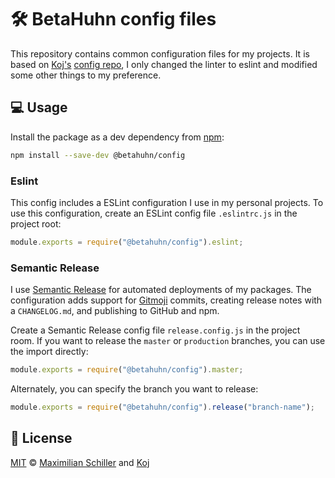 # 🛠️ BetaHuhn config files

This repository contains common configuration files for my projects. It is based on [Koj's](https://github.com/koj-co) [config repo](https://github.com/koj-co/config), I only changed the linter to eslint and modified some other things to my preference.

## 💻 Usage

Install the package as a dev dependency from [npm](https://www.npmjs.com/package/@betahuhn/config):

```bash
npm install --save-dev @betahuhn/config
```

### Eslint

This config includes a ESLint configuration I use in my personal projects. To use this configuration, create an ESLint config file `.eslintrc.js` in the project root:

```js
module.exports = require("@betahuhn/config").eslint;
```

### Semantic Release

I use [Semantic Release](https://github.com/semantic-release/semantic-release) for automated deployments of my packages. The configuration adds support for [Gitmoji](https://gitmoji.carloscuesta.me) commits, creating release notes with a `CHANGELOG.md`, and publishing to GitHub and npm.

Create a Semantic Release config file `release.config.js` in the project room. If you want to release the `master` or `production` branches, you can use the import directly:

```js
module.exports = require("@betahuhn/config").master;
```

Alternately, you can specify the branch you want to release:

```js
module.exports = require("@betahuhn/config").release("branch-name");
```

## 📄 License

[MIT](./LICENSE) © [Maximilian Schiller](https://github.com/betahuhn) and [Koj](https://koj.co)
